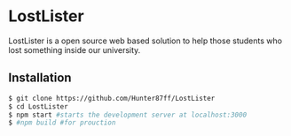 # LostLister
LostLister is a open source web based solution to help those students who lost something inside our university.





## Installation
```sh
$ git clone https://github.com/Hunter87ff/LostLister
$ cd LostLister
$ npm start #starts the development server at localhost:3000
$ #npm build #for prouction
```
